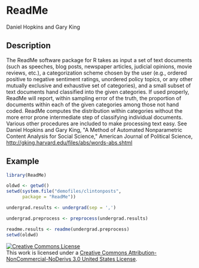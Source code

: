 ReadMe
========

Daniel Hopkins and Gary King

## Description

The ReadMe software package for R takes as input a set of text
documents (such as speeches, blog posts, newspaper articles, judicial
opinions, movie reviews, etc.), a categorization scheme chosen by the
user (e.g., ordered positive to negative sentiment ratings, unordered
policy topics, or any other mutually exclusive and exhaustive set of
categories), and a small subset of text documents hand classified into
the given categories. If used properly, ReadMe will report,
within sampling error of the truth, the proportion of documents within
each of the given categories among those not hand coded. ReadMe
computes the distribution within categories without the more error
prone intermediate step of classifying individual documents. Various
other procedures are included to make processing text easy.
See Daniel Hopkins and Gary King, "A Method of Automated Nonparametric Content
Analysis for Social Science," American Journal of Political
Science, <http://gking.harvard.edu/files/abs/words-abs.shtml>


## Example

```r
library(ReadMe)

oldwd <- getwd()
setwd(system.file("demofiles/clintonposts",
      package = "ReadMe"))

undergrad.results <- undergrad(sep = ',')

undergrad.preprocess <- preprocess(undergrad.results)

readme.results <- readme(undergrad.preprocess)
setwd(oldwd)
```

<a rel="license" href="http://creativecommons.org/licenses/by-nc-nd/3.0/us/"><img alt="Creative Commons License" style="border-width:0" src="https://i.creativecommons.org/l/by-nc-nd/3.0/us/80x15.png" /></a><br />This work is licensed under a <a rel="license" href="http://creativecommons.org/licenses/by-nc-nd/3.0/us/">Creative Commons Attribution-NonCommercial-NoDerivs 3.0 United States License</a>.
